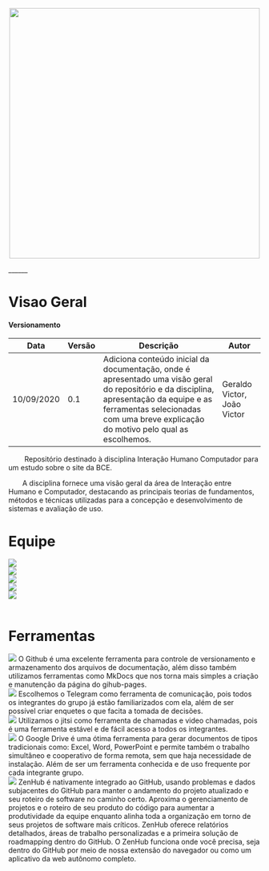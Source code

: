 <p align="center">
    <img width="500" src="assets/images/logos/BCE.jpg">
</p>
______

# Visao Geral

#### Versionamento

|  Data  | Versão | Descrição | Autor |
|----|----| --- | --- | 
| 10/09/2020 |0.1 | Adiciona conteúdo inicial da documentação, onde é apresentado uma visão geral do repositório e da disciplina, apresentação da equipe e as ferramentas selecionadas com uma breve explicação do motivo pelo qual as escolhemos. | Geraldo Victor, João Victor| 

<p text-align="justify">&emsp;&emsp; Repositório destinado à disciplina Interação Humano Computador para um estudo sobre o site da BCE.</p>

<p text-align="justify">&emsp;&emsp;A disciplina fornece uma visão geral da área de Interação entre Humano e Computador, destacando as principais teorias de fundamentos, métodos e técnicas utilizadas para a concepção e desenvolvimento de sistemas e avaliação de uso.</p>


# Equipe


<div class="container">
    <div class="row">
        <div class="col-sm container-img">
            <a href="https://github.com/geraldovictor"><img class="image-perfil" src="assets/images/equipe/geraldo.jpg"></a>
        </div>
        <div class="col-sm container-img">
            <a href="https://github.com/isabellacgmsa"><img class="image-perfil" src="assets/images/equipe/isabella.jpg"></a>
        </div>
        <div class="col-sm container-img">
            <a href="https://github.com/RafaellaJunqueira"><img class="image-perfil" src="assets/images/equipe/rafaela.jpg"></a>
        </div>
        <div class="col-sm container-img">
            <a href="https://github.com/durvalcarvalho"><img class="image-perfil" src="assets/images/equipe/durval.jpg"></a>
        </div>
        <div class="col-sm container-img">
            <a href="https://github.com/joao15victor08"><img class="image-perfil" src="assets/images/equipe/joao.jpg"></a>
        </div>
    </div>  
</div>

<br/>

# Ferramentas

<div class="container">
    <div class="row">
        <div class="col-2">
            <img class="image-logo" src="assets/images/logos/github.png">
            O Github é uma excelente ferramenta para controle de versionamento e armazenamento dos arquivos de documentação,
            além disso também utilizamos ferramentas como MkDocs que nos torna mais simples a criação e manutenção da página do gihub-pages.
        </div>
        <div class="col-2">
            <img class="image-logo" src="assets/images/logos/telegram.png">
            Escolhemos o Telegram como ferramenta de comunicação, pois todos os integrantes do grupo já estão familiarizados com ela, além de ser possível criar enquetes o que facita a tomada de decisões.
        </div>
        <div class="col-2">
            <img class="image-logo" src="assets/images/logos/jitsi.png">
            Utilizamos o jitsi como ferramenta de chamadas e video chamadas, pois é uma ferramenta estável e de fácil acesso a todos os integrantes.
        </div>
        <div class="col-2">
            <img class="image-logo" src="assets/images/logos/drive.png">
            O Google Drive é uma ótima ferramenta para gerar documentos de tipos tradicionais como: Excel, Word, PowerPoint e permite também o trabalho simultâneo e cooperativo de forma remota, sem que haja necessidade de instalação. Além de ser um ferramenta conhecida e de uso frequente por cada integrante grupo.
        </div>
        <div class="col-2">
            <img class="image-logo" src="assets/images/logos/zenhub.png">
            ZenHub é nativamente integrado ao GitHub, usando problemas e dados subjacentes do GitHub para manter o andamento do projeto atualizado e seu roteiro de software no caminho certo. Aproxima o gerenciamento de projetos e o roteiro de seu produto do código para aumentar a produtividade da equipe enquanto alinha toda a organização em torno de seus projetos de software mais críticos. ZenHub oferece relatórios detalhados, áreas de trabalho personalizadas e a primeira solução de roadmapping dentro do GitHub.
            O ZenHub funciona onde você precisa, seja dentro do GitHub por meio de nossa extensão do navegador ou como um aplicativo da web autônomo completo.
        </div>
    </div>
</div>
